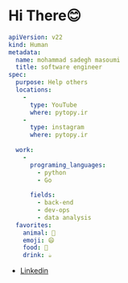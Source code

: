 # Hi There😊

```yaml
apiVersion: v22
kind: Human
metadata:
  name: mohammad sadegh masoumi
  title: software engineer
spec:
  purpose: Help others
  locations:
    - 
      type: YouTube
      where: pytopy.ir
    - 
      type: instagram
      where: pytopy.ir
  
  work:
    -
      programing_languages:
        - python
        - Go
        
      fields:
        - back-end
        - dev-ops
        - data analysis
  favorites:
    animal: 🐶
    emoji: 😄
    food: 🥩
    drink: ☕️
```

- [Linkedin](https://www.linkedin.com/in/sadegh-masoumi/)

